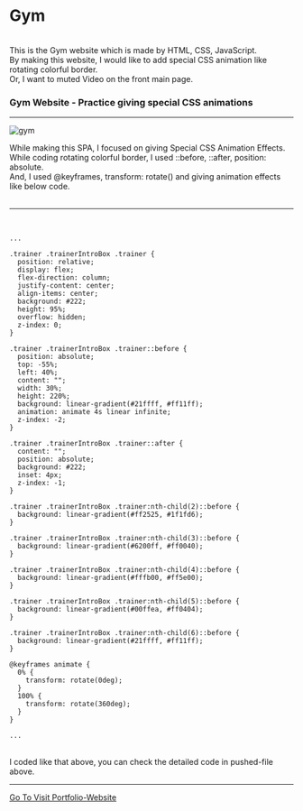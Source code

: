 # Gym
<br>
This is the Gym website which is made by HTML, CSS, JavaScript.
<br> 
By making this website, I would like to add special CSS animation like rotating colorful border.
<br>
Or, I want to muted Video on the front main page.
<br>

### Gym Website - Practice giving special CSS animations
<hr>

![gym](https://user-images.githubusercontent.com/83178592/189129383-67407b31-7320-4677-99c6-5ffd4119465b.gif)

While making this SPA, I focused on giving Special CSS Animation Effects.
<br>
While coding rotating colorful border, I used ::before, ::after, position: absolute.
<br>
And, I used @keyframes, transform: rotate() and giving animation effects like below code.
<br>
<br>
<hr>
<br>

```
...

.trainer .trainerIntroBox .trainer {
  position: relative;
  display: flex;
  flex-direction: column;
  justify-content: center;
  align-items: center;
  background: #222;
  height: 95%;
  overflow: hidden;
  z-index: 0;
}

.trainer .trainerIntroBox .trainer::before {
  position: absolute;
  top: -55%;
  left: 40%;
  content: "";
  width: 30%;
  height: 220%;
  background: linear-gradient(#21ffff, #ff11ff);
  animation: animate 4s linear infinite;
  z-index: -2;
}

.trainer .trainerIntroBox .trainer::after {
  content: "";
  position: absolute;
  background: #222;
  inset: 4px;
  z-index: -1;
}

.trainer .trainerIntroBox .trainer:nth-child(2)::before {
  background: linear-gradient(#ff2525, #1f1fd6);
}

.trainer .trainerIntroBox .trainer:nth-child(3)::before {
  background: linear-gradient(#6200ff, #ff0040);
}

.trainer .trainerIntroBox .trainer:nth-child(4)::before {
  background: linear-gradient(#fffb00, #ff5e00);
}

.trainer .trainerIntroBox .trainer:nth-child(5)::before {
  background: linear-gradient(#00ffea, #ff0404);
}

.trainer .trainerIntroBox .trainer:nth-child(6)::before {
  background: linear-gradient(#21ffff, #ff11ff);
}

@keyframes animate {
  0% {
    transform: rotate(0deg);
  }
  100% {
    transform: rotate(360deg);
  }
}

...
```
<br>
I coded like that above, you can check the detailed code in pushed-file above. 
<br>
<hr>
<a href="https://bvbfd.github.io/Responsive-Gym-Web-Design/">Go To Visit Portfolio-Website</a>
